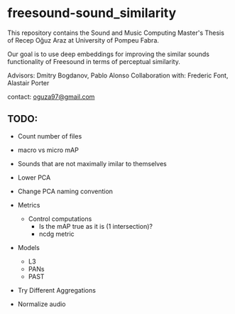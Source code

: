 # freesound-sound_similarity

This repository contains the Sound and Music Computing Master's Thesis of Recep Oğuz Araz at University of Pompeu Fabra.

Our goal is to use deep embeddings for improving the similar sounds functionality of Freesound in terms of perceptual similarity.

Advisors: Dmitry Bogdanov, Pablo Alonso
Collaboration with: Frederic Font, Alastair Porter

contact: oguza97@gmail.com

## TODO:
- Count number of files
- macro vs micro mAP
- Sounds that are not maximally imilar to themselves
- Lower PCA
- Change PCA naming convention
- Metrics
    - Control computations
        - Is the mAP true as it is (1 intersection)?
        - ncdg metric
- Models
    - L3
    - PANs
    - PAST

- Try Different Aggregations
- Normalize audio